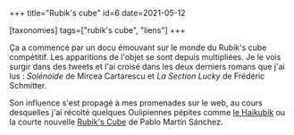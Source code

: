 +++
title="Rubik's cube"
id=6
date=2021-05-12

[taxonomies]
tags=["rubik's cube", "liens"]
+++

Ça a commencé par un docu émouvant sur le monde du Rubik's cube compétitif. Les apparitions de l'objet se sont depuis multipliées. Je le vois surgir dans des tweets et l'ai croisé dans les deux derniers romans que j'ai lus : _Solénoide_ de Mircea Cartarescu et _La Section Lucky_ de Frédéric Schmitter.

<!-- more -->

Son influence s'est propagé à mes promenades sur le web, au cours desquelles j'ai récolté quelques Oulipiennes pépites comme [le Haikubik](http://graner.name/nicolas/OULIPO/haikubik-exp.html?j=9f4499db) ou la courte nouvelle [Rubik's Cube](https://www.sciphijournal.org/index.php/2019/12/20/rubiks-cube/) de Pablo Martín Sánchez.
